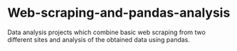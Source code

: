 # Web-scraping-and-pandas-analysis
Data analysis projects which combine basic web scraping from two different sites and analysis of the obtained data using pandas.
